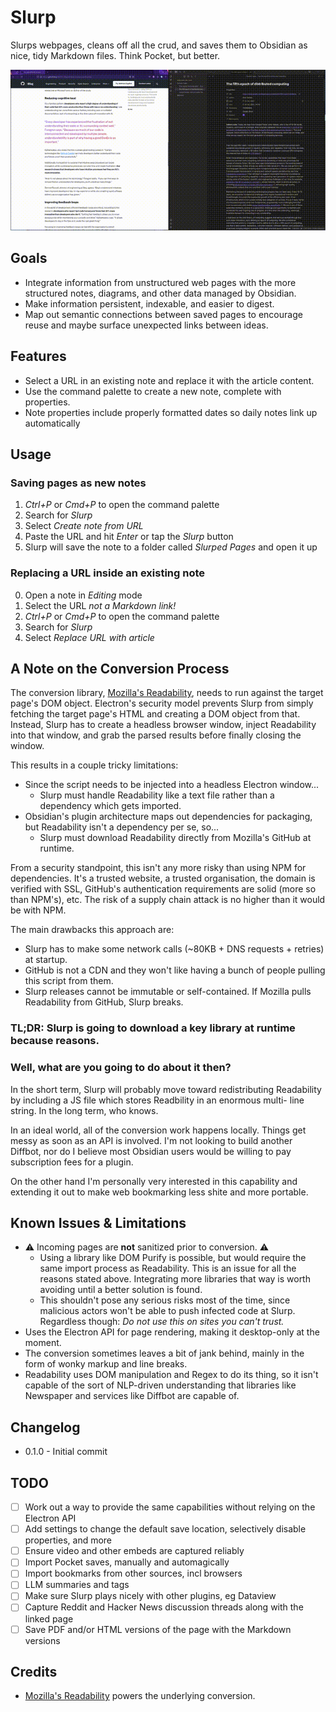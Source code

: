 # Slurp

Slurps webpages, cleans off all the crud, and saves them to Obsidian as nice, tidy Markdown files. Think Pocket, but better.

![demo](demo/demo.gif)

## Goals

* Integrate information from unstructured web pages with the more structured notes, diagrams, and other data managed by Obsidian.
* Make information persistent, indexable, and easier to digest.
* Map out semantic connections between saved pages to encourage reuse and maybe surface unexpected links between ideas.  

## Features

* Select a URL in an existing note and replace it with the article content.
* Use the command palette to create a new note, complete with properties.
* Note properties include properly formatted dates so daily notes link up automatically

## Usage

### Saving pages as new notes

1. _Ctrl+P_ or _Cmd+P_ to open the command palette
2. Search for _Slurp_
3. Select _Create note from URL_
4. Paste the URL and hit _Enter_ or tap the _Slurp_ button
5. Slurp will save the note to a folder called _Slurped Pages_ and open it up

### Replacing a URL inside an existing note

0. Open a note in _Editing_ mode
1. Select the URL _not a Markdown link!_
2. _Ctrl+P_ or _Cmd+P_ to open the command palette
3. Search for _Slurp_
4. Select _Replace URL with article_

## A Note on the Conversion Process

The conversion library, [Mozilla's Readability](https://github.com/mozilla/readability), needs to run against the target page's DOM object. 
Electron's security model prevents Slurp from simply fetching the target page's HTML and creating a DOM object from that. Instead, Slurp 
has to create a headless browser window, inject Readability into that window, and grab the parsed results before finally closing the window. 

This results in a couple tricky limitations:

* Since the script needs to be injected into a headless Electron window...
    * Slurp must handle Readability like a text file rather than a dependency which gets imported.
* Obsidian's plugin architecture maps out dependencies for packaging, but Readability isn't a dependency per se, so...
    * Slurp must download Readability directly from Mozilla's GitHub at runtime.

From a security standpoint, this isn't any more risky than using NPM for dependencies. It's a trusted website, a trusted organisation, 
the domain is verified with SSL, GitHub's authentication requirements are solid (more so than NPM's), etc. The risk of a supply chain attack 
is no higher than it would be with NPM.

The main drawbacks this approach are:

* Slurp has to make some network calls (~80KB + DNS requests + retries) at startup.
* GitHub is not a CDN and they won't like having a bunch of people pulling this script from them.
* Slurp releases cannot be immutable or self-contained. If Mozilla pulls Readability from GitHub, Slurp breaks.

### TL;DR: Slurp is going to download a key library at runtime because reasons.

### Well, what are you going to do about it then?

In the short term, Slurp will probably move toward redistributing Readability by including a JS file which stores Readbility in an enormous multi-
line string. In the long term, who knows.

In an ideal world, all of the conversion work happens locally. Things get messy as soon as an API is involved. I'm not
looking to build another Diffbot, nor do I believe most Obsidian users would be willing to pay subscription fees for a plugin.

On the other hand I'm personally very interested in this capability and extending it out to make web bookmarking less shite and more portable.

## Known Issues & Limitations

* ⚠️ Incoming pages are __not__ sanitized prior to conversion. ⚠️
  * Using a library like DOM Purify is possible, but would require the same import process as Readability. This is an issue for 
    all the reasons stated above. Integrating more libraries that way is worth avoiding until a better solution is found.
  * This shouldn't pose any serious risks most of the time, since malicious actors won't be able to push infected code at Slurp. Regardless 
    though: _Do not use this on sites you can't trust._
* Uses the Electron API for page rendering, making it desktop-only at the moment. 
* The conversion sometimes leaves a bit of jank behind, mainly in the form of wonky markup and line breaks.
* Readability uses DOM manipulation and Regex to do its thing, so it isn't capable of the sort of NLP-driven understanding that libraries 
  like Newspaper and services like Diffbot are capable of.  

## Changelog

* 0.1.0 - Initial commit

## TODO

* [ ] Work out a way to provide the same capabilities without relying on the Electron API
* [ ] Add settings to change the default save location, selectively disable properties, and more
* [ ] Ensure video and other embeds are captured reliably
* [ ] Import Pocket saves, manually and automagically
* [ ] Import bookmarks from other sources, incl browsers
* [ ] LLM summaries and tags
* [ ] Make sure Slurp plays nicely with other plugins, eg Dataview
* [ ] Capture Reddit and Hacker News discussion threads along with the linked page
* [ ] Save PDF and/or HTML versions of the page with the Markdown versions

## Credits

* [Mozilla's Readability](https://github.com/mozilla/readability) powers the underlying conversion.